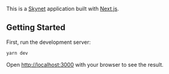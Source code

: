 This is a [Skynet](https://siasky.net/) application built with [Next.js](https://nextjs.org/).

## Getting Started

First, run the development server:

```bash
yarn dev
```

Open [http://localhost:3000](http://localhost:3000) with your browser to see the result.

